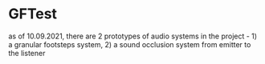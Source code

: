 # GFTest

as of 10.09.2021, there are 2 prototypes of audio systems in the project - 1) a granular footsteps system, 2) a sound occlusion system from emitter to the listener
